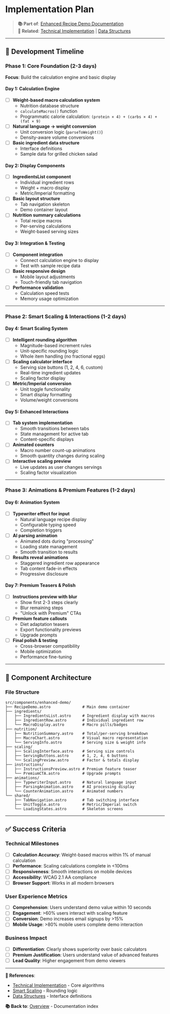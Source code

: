 # Implementation Plan

> **📚 Part of**: [Enhanced Recipe Demo Documentation](./overview.md)  
> **🔗 Related**: [Technical Implementation](./technical-implementation.md) | [Data Structures](./data-structures.md)

---

## 🚀 Development Timeline

### Phase 1: Core Foundation (2-3 days)
**Focus**: Build the calculation engine and basic display

#### Day 1: Calculation Engine
- [ ] **Weight-based macro calculation system**
  - Nutrition database structure
  - `calculateMacros()` function
  - Programmatic calorie calculation: `(protein × 4) + (carbs × 4) + (fat × 9)`
- [ ] **Natural language → weight conversion**
  - Unit conversion logic (`parseToWeight()`)
  - Density-aware volume conversions
- [ ] **Basic ingredient data structure**
  - Interface definitions
  - Sample data for grilled chicken salad

#### Day 2: Display Components
- [ ] **IngredientsList component**
  - Individual ingredient rows
  - Weight + macro display
  - Metric/Imperial formatting
- [ ] **Basic layout structure**
  - Tab navigation skeleton
  - Demo container layout
- [ ] **Nutrition summary calculations**
  - Total recipe macros
  - Per-serving calculations
  - Weight-based serving sizes

#### Day 3: Integration & Testing
- [ ] **Component integration**
  - Connect calculation engine to display
  - Test with sample recipe data
- [ ] **Basic responsive design**
  - Mobile layout adjustments
  - Touch-friendly tab navigation
- [ ] **Performance validation**
  - Calculation speed tests
  - Memory usage optimization

---

### Phase 2: Smart Scaling & Interactions (1-2 days)

#### Day 4: Smart Scaling System
- [ ] **Intelligent rounding algorithm**
  - Magnitude-based increment rules
  - Unit-specific rounding logic
  - Whole item handling (no fractional eggs)
- [ ] **Scaling calculator interface**
  - Serving size buttons (1, 2, 4, 6, custom)
  - Real-time ingredient updates
  - Scaling factor display
- [ ] **Metric/Imperial conversion**
  - Unit toggle functionality
  - Smart display formatting
  - Volume/weight conversions

#### Day 5: Enhanced Interactions
- [ ] **Tab system implementation**
  - Smooth transitions between tabs
  - State management for active tab
  - Content-specific displays
- [ ] **Animated counters**
  - Macro number count-up animations
  - Smooth quantity changes during scaling
- [ ] **Interactive scaling preview**
  - Live updates as user changes servings
  - Scaling factor visualization

---

### Phase 3: Animations & Premium Features (1-2 days)

#### Day 6: Animation System
- [ ] **Typewriter effect for input**
  - Natural language recipe display
  - Configurable typing speed
  - Completion triggers
- [ ] **AI parsing animation**
  - Animated dots during "processing"
  - Loading state management
  - Smooth transition to results
- [ ] **Results reveal animations**
  - Staggered ingredient row appearance
  - Tab content fade-in effects
  - Progressive disclosure

#### Day 7: Premium Teasers & Polish
- [ ] **Instructions preview with blur**
  - Show first 2-3 steps clearly
  - Blur remaining steps
  - "Unlock with Premium" CTAs
- [ ] **Premium feature callouts**
  - Diet adaptation teasers
  - Export functionality previews
  - Upgrade prompts
- [ ] **Final polish & testing**
  - Cross-browser compatibility
  - Mobile optimization
  - Performance fine-tuning

---

## 🔧 Component Architecture

### File Structure
```
src/components/enhanced-demo/
├── RecipeDemo.astro              # Main demo container
├── ingredients/
│   ├── IngredientsList.astro     # Ingredient display with macros
│   ├── IngredientRow.astro       # Individual ingredient row
│   └── MacroDisplay.astro        # Macro pills/badges
├── nutrition/
│   ├── NutritionSummary.astro    # Total/per-serving breakdown
│   ├── MacroChart.astro          # Visual macro representation
│   └── ServingInfo.astro         # Serving size & weight info
├── scaling/
│   ├── ScalingInterface.astro    # Serving size controls
│   ├── ServingButtons.astro      # 1, 2, 4, 6 buttons
│   └── ScalingPreview.astro      # Factor & totals display
├── instructions/
│   ├── InstructionsPreview.astro # Premium feature teaser
│   └── PremiumCTA.astro          # Upgrade prompts
├── animations/
│   ├── TypewriterInput.astro     # Natural language input
│   ├── ParsingAnimation.astro    # AI processing display
│   └── CounterAnimation.astro    # Animated numbers
└── shared/
    ├── TabNavigation.astro       # Tab switching interface
    ├── UnitToggle.astro          # Metric/Imperial switch
    └── LoadingStates.astro       # Skeleton screens
```

---

## ✅ Success Criteria

### Technical Milestones
- [ ] **Calculation Accuracy**: Weight-based macros within 1% of manual calculation
- [ ] **Performance**: Scaling calculations complete in <100ms
- [ ] **Responsiveness**: Smooth interactions on mobile devices
- [ ] **Accessibility**: WCAG 2.1 AA compliance
- [ ] **Browser Support**: Works in all modern browsers

### User Experience Metrics
- [ ] **Comprehension**: Users understand demo value within 10 seconds
- [ ] **Engagement**: >60% users interact with scaling feature
- [ ] **Conversion**: Demo increases email signups by >15%
- [ ] **Mobile Usage**: >80% mobile users complete demo interaction

### Business Impact
- [ ] **Differentiation**: Clearly shows superiority over basic calculators
- [ ] **Premium Justification**: Users understand value of advanced features
- [ ] **Lead Quality**: Higher engagement from demo viewers

---

**🔗 References**: 
- [Technical Implementation](./technical-implementation.md) - Core algorithms
- [Smart Scaling](./smart-scaling.md) - Rounding logic
- [Data Structures](./data-structures.md) - Interface definitions

**📚 Back to**: [Overview](./overview.md) - Documentation index 